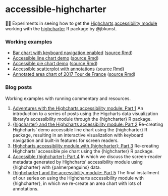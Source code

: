 # accessible-highcharter
👩‍🔬 Experiments in seeing how to get the [Highcharts](https://github.com/highcharts/highcharts) [accessibility module](https://www.highcharts.com/docs/accessibility/accessibility-module) working with the [highcharter](https://github.com/jbkunst/highcharter) R package by @jbkunst.

### Working examples

* [Bar chart with keyboard navigation enabled](https://rpubs.com/maraaverick/highcharter-fruits-example) ([source Rmd](https://github.com/batpigandme/accessible-highcharter/blob/main/Rmd/screen-reader-line-chart.Rmd))
* [Accessible line chart demo](https://rpubs.com/maraaverick/accessible-highcharter) ([source Rmd](https://github.com/batpigandme/accessible-highcharter/blob/main/Rmd/screen-reader-line-chart.Rmd))
* [Accessible pie chart demo](https://rpubs.com/maraaverick/highcharter-accessible-pie-chart) ([source Rmd](https://github.com/batpigandme/accessible-highcharter/blob/main/Rmd/accessible_pie_chart.Rmd))
* [Accessible scatterplot with annotations](http://rpubs.com/maraaverick/highcharter_palmerpenguins) ([source Rmd](https://github.com/batpigandme/accessible-highcharter/blob/main/Rmd/accessible_highcharter_palmerpenguins.Rmd))
* [Annotated area chart of 2017 Tour de France](https://rpubs.com/maraaverick/tourdefrance_highcharter_demo) ([source Rmd](https://github.com/batpigandme/accessible-highcharter/blob/main/Rmd/annotated_tour_de_france.Rmd))

### Blog posts

Working examples with running commentary and resources.

1. [Adventures with the Highcharts accessibility module: Part 1](https://dataand.me/posts/2021-11-10-adventures-with-the-highcharts-accessibility-module-part-1/) An introduction to a series of posts using the Higcharts data visualization library’s accessibility module through the {highcharter} R package.
2. [{higcharter} and the Highcharts accessibility module: Part 2](https://dataand.me/posts/2021-11-12-higcharter-and-the-highcharts-accessibility-module-part-2/) 
Re-creating Highcharts’ demo accessible line chart using the {highcharter} R package, resulting in an interactive visualization with keyboard navigation and built-in features for screen readers.
3. [Highcharts accessibility module with {highcharter}: Part 3](https://dataand.me/posts/2021-11-13-highcharts-accessibility-module-with-highcharter-part-3/) 
Re-creating Highcharts’ accessible pie chart using the {highcharter} R package.
4. [Accessible {highcharter}: Part 4](https://dataand.me/posts/2021-11-15-accessible-highcharter-part-4/) In which we discuss the screen-reader metadata generated by Highcharts’ accessibility module using {highcharter} with {palmerpenguins} data.
5. [{highcharter} and the accessibility module: Part 5](https://dataand.me/posts/2021-11-16-highcharter-and-the-accessibility-module-part-5/) The final installment of our series on using the Highcharts accessibility module with {highcharter}, in which we re-create an area chart with lots of annotations.
